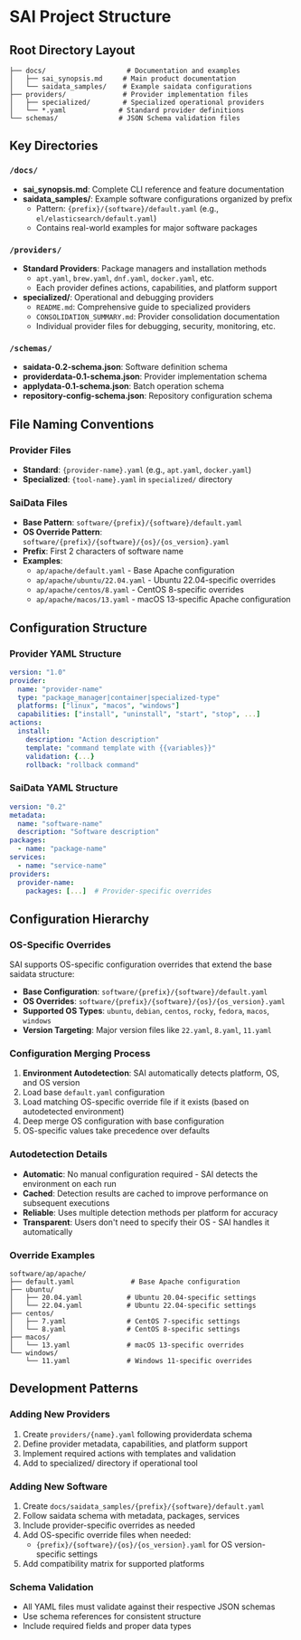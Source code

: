 # SAI Project Structure

## Root Directory Layout

```
├── docs/                    # Documentation and examples
│   ├── sai_synopsis.md     # Main product documentation
│   └── saidata_samples/    # Example saidata configurations
├── providers/              # Provider implementation files
│   ├── specialized/        # Specialized operational providers
│   └── *.yaml             # Standard provider definitions
└── schemas/               # JSON Schema validation files
```

## Key Directories

### `/docs/`
- **sai_synopsis.md**: Complete CLI reference and feature documentation
- **saidata_samples/**: Example software configurations organized by prefix
  - Pattern: `{prefix}/{software}/default.yaml` (e.g., `el/elasticsearch/default.yaml`)
  - Contains real-world examples for major software packages

### `/providers/`
- **Standard Providers**: Package managers and installation methods
  - `apt.yaml`, `brew.yaml`, `dnf.yaml`, `docker.yaml`, etc.
  - Each provider defines actions, capabilities, and platform support
- **specialized/**: Operational and debugging providers
  - `README.md`: Comprehensive guide to specialized providers
  - `CONSOLIDATION_SUMMARY.md`: Provider consolidation documentation
  - Individual provider files for debugging, security, monitoring, etc.

### `/schemas/`
- **saidata-0.2-schema.json**: Software definition schema
- **providerdata-0.1-schema.json**: Provider implementation schema  
- **applydata-0.1-schema.json**: Batch operation schema
- **repository-config-schema.json**: Repository configuration schema

## File Naming Conventions

### Provider Files
- **Standard**: `{provider-name}.yaml` (e.g., `apt.yaml`, `docker.yaml`)
- **Specialized**: `{tool-name}.yaml` in `specialized/` directory

### SaiData Files
- **Base Pattern**: `software/{prefix}/{software}/default.yaml`
- **OS Override Pattern**: `software/{prefix}/{software}/{os}/{os_version}.yaml`
- **Prefix**: First 2 characters of software name
- **Examples**: 
  - `ap/apache/default.yaml` - Base Apache configuration
  - `ap/apache/ubuntu/22.04.yaml` - Ubuntu 22.04-specific overrides
  - `ap/apache/centos/8.yaml` - CentOS 8-specific overrides
  - `ap/apache/macos/13.yaml` - macOS 13-specific Apache configuration

## Configuration Structure

### Provider YAML Structure
```yaml
version: "1.0"
provider:
  name: "provider-name"
  type: "package_manager|container|specialized-type"
  platforms: ["linux", "macos", "windows"]
  capabilities: ["install", "uninstall", "start", "stop", ...]
actions:
  install:
    description: "Action description"
    template: "command template with {{variables}}"
    validation: {...}
    rollback: "rollback command"
```

### SaiData YAML Structure
```yaml
version: "0.2"
metadata:
  name: "software-name"
  description: "Software description"
packages:
  - name: "package-name"
services:
  - name: "service-name"
providers:
  provider-name:
    packages: [...]  # Provider-specific overrides
```

## Configuration Hierarchy

### OS-Specific Overrides
SAI supports OS-specific configuration overrides that extend the base saidata structure:

- **Base Configuration**: `software/{prefix}/{software}/default.yaml`
- **OS Overrides**: `software/{prefix}/{software}/{os}/{os_version}.yaml`
- **Supported OS Types**: `ubuntu`, `debian`, `centos`, `rocky`, `fedora`, `macos`, `windows`
- **Version Targeting**: Major version files like `22.yaml`, `8.yaml`, `11.yaml`

### Configuration Merging Process
1. **Environment Autodetection**: SAI automatically detects platform, OS, and OS version
2. Load base `default.yaml` configuration
3. Load matching OS-specific override file if it exists (based on autodetected environment)
4. Deep merge OS configuration with base configuration
5. OS-specific values take precedence over defaults

### Autodetection Details
- **Automatic**: No manual configuration required - SAI detects the environment on each run
- **Cached**: Detection results are cached to improve performance on subsequent executions
- **Reliable**: Uses multiple detection methods per platform for accuracy
- **Transparent**: Users don't need to specify their OS - SAI handles it automatically

### Override Examples
```
software/ap/apache/
├── default.yaml              # Base Apache configuration
├── ubuntu/
│   ├── 20.04.yaml           # Ubuntu 20.04-specific settings
│   └── 22.04.yaml           # Ubuntu 22.04-specific settings
├── centos/
│   ├── 7.yaml               # CentOS 7-specific settings
│   └── 8.yaml               # CentOS 8-specific settings
├── macos/
│   └── 13.yaml              # macOS 13-specific overrides
└── windows/
    └── 11.yaml              # Windows 11-specific overrides
```

## Development Patterns

### Adding New Providers
1. Create `providers/{name}.yaml` following providerdata schema
2. Define provider metadata, capabilities, and platform support
3. Implement required actions with templates and validation
4. Add to specialized/ directory if operational tool

### Adding New Software
1. Create `docs/saidata_samples/{prefix}/{software}/default.yaml`
2. Follow saidata schema with metadata, packages, services
3. Include provider-specific overrides as needed
4. Add OS-specific override files when needed:
   - `{prefix}/{software}/{os}/{os_version}.yaml` for OS version-specific settings
5. Add compatibility matrix for supported platforms

### Schema Validation
- All YAML files must validate against their respective JSON schemas
- Use schema references for consistent structure
- Include required fields and proper data types